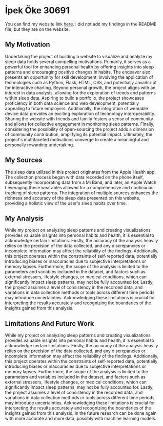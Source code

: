 # İpek Öke 30691

You can find my website link [here](https://ipekoke.wixsite.com/210proj).
I did not add my findings in the README file, but they are on the website.

## My Motivation

Undertaking the project of building a website to visualize and analyze my sleep data holds several compelling motivations. Primarily, it serves as a powerful tool for enhancing personal health by offering insights into sleep patterns and encouraging positive changes in habits. The endeavor also presents an opportunity for skill development, involving the application of technologies such as Python, Flask, HTML, CSS, and potentially JavaScript for interactive charting. Beyond personal growth, the project aligns with an interest in data analysis, allowing for the exploration of trends and patterns within sleep data. Aspiring to build a portfolio, the project showcases proficiency in both data science and web development, potentially appealing to future employers. Additionally, the integration of wearable device data provides an exciting exploration of technology interoperability. Sharing the website with friends and family fosters a sense of community and allows for collective engagement in monitoring sleep patterns. Finally, considering the possibility of open-sourcing the project adds a dimension of community contribution, amplifying its potential impact. Ultimately, the project's multifaceted motivations converge to create a meaningful and personally rewarding undertaking.



## My Sources

The sleep data utilized in this project originates from the Apple Health app. The collection process began with data recorded on the phone itself, subsequently incorporating data from a Mi Band, and later, an Apple Watch. Leveraging these wearables allowed for a comprehensive and continuous tracking of sleep patterns. The integration of multiple sources enhances the richness and accuracy of the sleep data presented on this website, providing a holistic view of the user's sleep habits over time.



## My Analysis

While my project on analyzing sleep patterns and creating visualizations provides valuable insights into personal habits and health, it is essential to acknowledge certain limitations. Firstly, the accuracy of the analysis heavily relies on the precision of the data collected, and any discrepancies or incomplete information may affect the reliability of the findings. Additionally, this project operates within the constraints of self-reported data, potentially introducing biases or inaccuracies due to subjective interpretations or memory lapses. Furthermore, the scope of the analysis is limited to the parameters and variables included in the dataset, and factors such as external stressors, lifestyle changes, or medical conditions, which can significantly impact sleep patterns, may not be fully accounted for. Lastly, the project assumes a level of consistency in the recorded data, and variations in data collection methods or tools across different time periods may introduce uncertainties. Acknowledging these limitations is crucial for interpreting the results accurately and recognizing the boundaries of the insights gained from this analysis.



## Limitations And Future Work

While my project on analyzing sleep patterns and creating visualizations provides valuable insights into personal habits and health, it is essential to acknowledge certain limitations. Firstly, the accuracy of the analysis heavily relies on the precision of the data collected, and any discrepancies or incomplete information may affect the reliability of the findings. Additionally, this project operates within the constraints of self-reported data, potentially introducing biases or inaccuracies due to subjective interpretations or memory lapses. Furthermore, the scope of the analysis is limited to the parameters and variables included in the dataset, and factors such as external stressors, lifestyle changes, or medical conditions, which can significantly impact sleep patterns, may not be fully accounted for. Lastly, the project assumes a level of consistency in the recorded data, and variations in data collection methods or tools across different time periods may introduce uncertainties. Acknowledging these limitations is crucial for interpreting the results accurately and recognizing the boundaries of the insights gained from this analysis.
In the future research can be done again with more accurate and more data, possibly with machine learning models.

